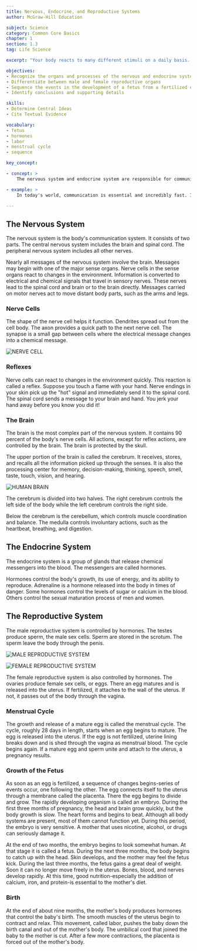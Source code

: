 ```yaml
---
title: Nervous, Endocrine, and Reproductive Systems
author: McGraw-Hill Education

subject: Science
category: Common Core Basics
chapter: 1
section: 1.3
tag: Life Science

excerpt: "Your body reacts to many different stimuli on a daily basis. You will learn about the body systems responsible for communication and reproduction in this lesson."

objectives:
- Recognize the organs and processes of the nervous and endocrine systems
- Differentiate between male and female reproductive organs
- Sequence the events in the development of a fetus from a fertilized egg
- Identify conclusions and supporting details

skills:
- Determine Central Ideas
- Cite Textual Evidence

vocabulary:
- fetus
- hormones
- labor
- menstrual cycle
- sequence

key_concept:

- concept: >
    The nervous system and endocrine system are responsible for communications within the body. They control many processes in the body, including those of the reproductive system.

- example: >
    In today's world, communication is essential and incredibly fast. Information travels through air waves and optic fibers at tremendous speeds. Such communication is essential to your survival too. When your senses receive messages suggesting that you are in danger. your brain must receive and process those messages in time to prevent serious injury. Thankfully, you have a high-speed communication system of your own-your nervous system.

---
```


## The Nervous System

The nervous system is the body's communication system. It consists of two parts. The central nervous system includes the brain and spinal cord. The peripheral nervous system includes all other nerves.

Nearly all messages of the nervous system involve the brain. Messages may begin with one of the major sense organs. Nerve cells in the sense organs react to changes in the environment. Information is converted to electrical and chemical signals that travel in sensory nerves. These nerves lead to the spinal cord and brain or to the brain directly. Messages carried on motor nerves act to move distant body parts, such as the arms and legs.

### Nerve Cells

The shape of the nerve cell helps it function. Dendrites spread out from the cell body. The axon provides a quick path to the next nerve cell. The synapse is a small gap between cells where the electrical message changes into a chemical message.

![NERVE CELL]()

### Reflexes

Nerve cells can react to changes in the environment quickly. This reaction is called a reflex. Suppose you touch a flame with your hand. Nerve endings in your skin pick up the "hot" signal and immediately send it to the spinal cord. The spinal cord sends a message to your brain and hand. You jerk your hand away before you know you did it!

### The Brain

The brain is the most complex part of the nervous system. It contains 90 percent of the body's nerve cells. All actions, except for reflex actions, are controlled by the brain. The brain is protected by the skull.

The upper portion of the brain is called the cerebrum. It receives, stores, and recalls all the information picked up through the senses. It is also the processing center for memory, decision-making, thinking, speech, smell, taste, touch, vision, and hearing.

![HUMAN BRAIN]()

The cerebrum is divided into two halves. The right cerebrum controls the left side of the body while the left cerebrum controls the right side.

Below the cerebrum is the cerebellum, which controls muscle coordination and balance. The medulla controls involuntary actions, such as the heartbeat, breathing, and digestion.

## The Endocrine System

The endocrine system is a group of glands that release chemical messengers into the blood. The messengers are called hormones.

Hormones control the body's growth, its use of energy, and its ability to reproduce. Adrenaline is a hormone released into the body in times of danger. Some hormones control the levels of sugar or calcium in the blood. Others control the sexual maturation process of men and women.

## The Reproductive System

The male reproductive system is controlled by hormones. The testes produce sperm, the male sex cells. Sperm are stored in the scrotum. The sperm leave the body through the penis.

![MALE REPRODUCTIVE SYSTEM]()

![FEMALE REPRODUCTIVE SYSTEM]()

The female reproductive system is also controlled by hormones. The ovaries produce female sex cells, or eggs. There an egg matures and is released into the uterus. If fertilized, it attaches to the wall of the uterus. If not, it passes out of the body through the vagina.

### Menstrual Cycle

The growth and release of a mature egg is called the menstrual cycle. The cycle, roughly 28 days in length, starts when an egg begins to mature. The egg is released into the uterus. If the egg is not fertilized, uterine lining breaks down and is shed through the vagina as menstrual blood. The cycle begins again. If a mature egg and sperm unite and attach to the uterus, a pregnancy results.

### Growth of the Fetus

As soon as an egg is fertilized, a sequence of changes begins-series of events occur, one following the other. The egg connects itself to the uterus through a membrane called the placenta. There the egg begins to divide and grow. The rapidly developing organism is called an embryo. During the first three months of pregnancy, the head and brain grow quickly, but the body growth is slow. The heart forms and begins to beat. Although all body systems are present, most of them cannot function yet. During this period, the embryo is very sensitive. A mother that uses nicotine, alcohol, or drugs can seriously damage it.

At the end of two months, the embryo begins to look somewhat human. At that stage it is called a fetus. During the next three months, the body begins to catch up with the head. Skin develops, and the mother may feel the fetus kick. During the last three months, the fetus gains a great deal of weight. Soon it can no longer move freely in the uterus. Bones, blood, and nerves develop rapidly. At this time, good nutrition-especially the addition of calcium, iron, and protein-is essential to the mother's diet.

### Birth

At the end of about nine months, the mother's body produces hormones that control the baby's birth. The smooth muscles of the uterus begin to contract and relax. This movement, called labor, pushes the baby down the birth canal and out of the mother's body. The umbilical cord that joined the baby to the mother is cut. After a few more contractions, the placenta is forced out of the mother's body.